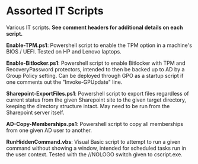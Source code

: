 # Assorted IT Scripts
 Various IT scripts. **See comment headers for additional details on each script.**
 
**Enable-TPM.ps1**: Powershell script to enable the TPM option in a machine's BIOS / UEFI. Tested on HP and Lenovo laptops.

**Enable-Bitlocker.ps1**: Powershell script to enable Bitlocker with TPM and RecoveryPassword protectors, intended to then be backed up to AD by a Group Policy setting. Can be deployed through GPO as a startup script if one comments out the "Invoke-GPUpdate" line.

**Sharepoint-ExportFiles.ps1**: Powershell script to export files regardless of current status from the given Sharepoint site to the given target directory, keeping the directory structure intact. May need to be run from the Sharepoint server itself.

**AD-Copy-Memberships.ps1**: Powershell script to copy all memberships from one given AD user to another.

**RunHiddenCommand.vbs**: Visual Basic script to attempt to run a given command without showing a window, intended for scheduled tasks run in the user context. Tested with the //NOLOGO switch given to cscript.exe.


 
